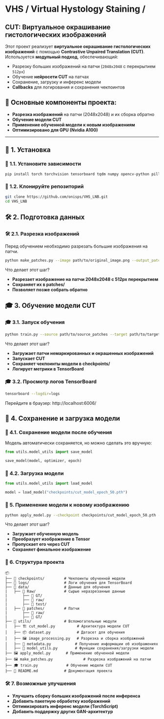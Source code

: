 # VHS / Virtual Hystology Staining /
## CUT: Виртуальное окрашивание гистологических изображений

Этот проект реализует **виртуальное окрашивание гистологических изображений** с помощью **Contrastive Unpaired Translation (CUT)**.  
Используется **модульный подход**, обеспечивающий:
- Разрезку больших изображений на патчи (`2048x2048` с перекрытием `512px`)
- Обучение **нейросети CUT** на патчах  
- Сохранение, загрузку и инференс модели  
- **Callbacks** для логирования и сохранения чекпоинтов  

## 📌 Основные компоненты проекта:
- **Разрезка изображений** на патчи (2048x2048) и их сборка обратно
- **Обучение модели CUT**
- **Применение обученной модели к новым изображениям**
- **Оптимизировано для GPU (Nvidia A100)**

---

## 🚀 **1. Установка**
### 📌 **1.1. Установите зависимости**
```sh
pip install torch torchvision tensorboard tqdm numpy opencv-python pillow
```

### 📌 **1.2. Клонируйте репозиторий**
```sh
git clone https://github.com/onisps/VHS_LNB.git
cd VHS_LNB
```

## 🛠 **2. Подготовка данных**
### 🛠 **2.1. Разрезка изображений**
Перед обучением необходимо разрезать большие изображения на патчи.
```sh
python make_patches.py --image path/to/original_image.png --output_patches patches/ --output_image reconstructed.png
```

Что делает этот шаг?
- **Разрезает изображение на патчи 2048x2048 с 512px перекрытием**
- **Сохраняет их в patches/**
- **Позволяет позже собрать обратно**

## 🎓 **3. Обучение модели CUT**
### 🎓 **3.1. Запуск обучения**
```sh
python train.py --source path/to/source_patches --target path/to/target_patches
```
Что делает этот шаг?
- **Загружает патчи немаркированных и окрашенных изображений**
- **Запускает CUT**
- **Сохраняет чекпоинты модели в checkpoints/**
- **Логирует метрики в TensorBoard**

### 🎓 **3.2. Просмотр логов TensorBoard**
```sh
tensorboard --logdir=logs
```
Перейдите в браузер: http://localhost:6006/

## 💾 **4. Сохранение и загрузка модели**
### 💾 **4.1. Сохранение модели после обучения**
Модель автоматически сохраняется, но можно сделать это вручную:

```python
from utils.model_utils import save_model

save_model(model, optimizer, epoch)
```

### 💾 **4.2. Загрузка модели**

```python
from utils.model_utils import load_model

model = load_model("checkpoints/cut_model_epoch_50.pth")
```

### 🎨 **5. Применение модели к новому изображению**
```sh
python apply_model.py --checkpoint checkpoints/cut_model_epoch_50.pth --input path/to/input.png --output path/to/output.png
```

Что делает этот шаг?
- **Загружает обученную модель**
- **Преобразует изображение в Tensor**
- **Пропускает его через CUT**
- **Сохраняет финальное изображение**

### 📂 **6. Структура проекта**
```
📦
├── 📂 checkpoints/         # Чекпоинты обученной модели
├── 📂 logs/                # Логи обучения для TensorBoard
├── 📂 data/                # Данные для обучения
|   ├── 📂 Raw/             # Сырые неразрезанные данные
|       ├── 📂 GT/
|       ├── 📂 raw/
|       ├── 📂 test/
|   ├── 📂 patches/         # Патчи
|       ├── 📂 raw/
|       ├── 📂 GT/
├── 📂 utils/               # Вспомогательные модули
│   ├── 🏗 cut_model.py          # Архитектура модели CUT
│   ├── 📦 dataset.py            # Датасет для обучения
│   ├── 🖼 image_processing.py   # Разрезка и сборка изображений
│   ├── 📝 metadata.py           # Получение информации об изображениях
│   ├── 💾 model_utils.py        # Функции сохранения/загрузки модели
├── 🖼 apply_model.py       # Применение обученной модели
├── 🖼 make_patches.py              # Разрезка изображений на патчи
├── 🎓 train.py             # Обучение модели CUT
├── 📜 README.md            # Документация проекта

```

### 🛠 **7. Возможные улучшения**
- **Улучшить сборку больших изображений после инференса**
- **Добавить пакетную обработку изображений**
- **Оптимизировать инференс модели (TorchScript)**
- **Добавить поддержку других GAN-архитектур**